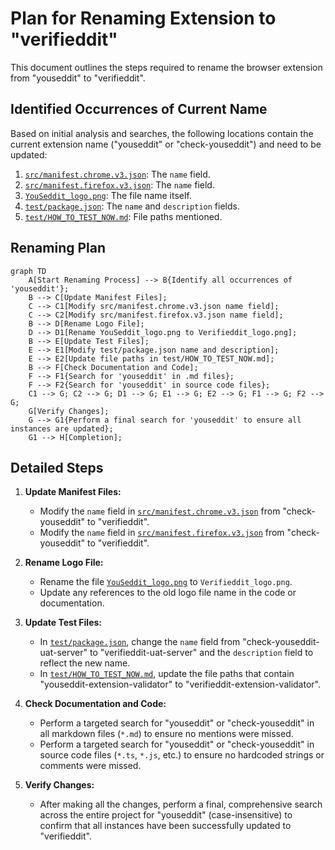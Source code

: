 # Plan for Renaming Extension to "verifieddit"

This document outlines the steps required to rename the browser extension from "youseddit" to "verifieddit".

## Identified Occurrences of Current Name

Based on initial analysis and searches, the following locations contain the current extension name ("youseddit" or "check-youseddit") and need to be updated:

1.  [`src/manifest.chrome.v3.json`](src/manifest.chrome.v3.json): The `name` field.
2.  [`src/manifest.firefox.v3.json`](src/manifest.firefox.v3.json): The `name` field.
3.  [`YouSeddit_logo.png`](YouSeddit_logo.png): The file name itself.
4.  [`test/package.json`](test/package.json): The `name` and `description` fields.
5.  [`test/HOW_TO_TEST_NOW.md`](test/HOW_TO_TEST_NOW.md): File paths mentioned.

## Renaming Plan

```mermaid
graph TD
    A[Start Renaming Process] --> B{Identify all occurrences of 'youseddit'};
    B --> C[Update Manifest Files];
    C --> C1[Modify src/manifest.chrome.v3.json name field];
    C --> C2[Modify src/manifest.firefox.v3.json name field];
    B --> D[Rename Logo File];
    D --> D1[Rename YouSeddit_logo.png to Verifieddit_logo.png];
    B --> E[Update Test Files];
    E --> E1[Modify test/package.json name and description];
    E --> E2[Update file paths in test/HOW_TO_TEST_NOW.md];
    B --> F[Check Documentation and Code];
    F --> F1{Search for 'youseddit' in .md files};
    F --> F2{Search for 'youseddit' in source code files};
    C1 --> G; C2 --> G; D1 --> G; E1 --> G; E2 --> G; F1 --> G; F2 --> G;
    G[Verify Changes];
    G --> G1{Perform a final search for 'youseddit' to ensure all instances are updated};
    G1 --> H[Completion];
```

## Detailed Steps

1.  **Update Manifest Files:**
    *   Modify the `name` field in [`src/manifest.chrome.v3.json`](src/manifest.chrome.v3.json) from "check-youseddit" to "verifieddit".
    *   Modify the `name` field in [`src/manifest.firefox.v3.json`](src/manifest.firefox.v3.json) from "check-youseddit" to "verifieddit".

2.  **Rename Logo File:**
    *   Rename the file [`YouSeddit_logo.png`](YouSeddit_logo.png) to `Verifieddit_logo.png`.
    *   Update any references to the old logo file name in the code or documentation.

3.  **Update Test Files:**
    *   In [`test/package.json`](test/package.json), change the `name` field from "check-youseddit-uat-server" to "verifieddit-uat-server" and the `description` field to reflect the new name.
    *   In [`test/HOW_TO_TEST_NOW.md`](test/HOW_TO_TEST_NOW.md), update the file paths that contain "youseddit-extension-validator" to "verifieddit-extension-validator".

4.  **Check Documentation and Code:**
    *   Perform a targeted search for "youseddit" or "check-youseddit" in all markdown files (`*.md`) to ensure no mentions were missed.
    *   Perform a targeted search for "youseddit" or "check-youseddit" in source code files (`*.ts`, `*.js`, etc.) to ensure no hardcoded strings or comments were missed.

5.  **Verify Changes:**
    *   After making all the changes, perform a final, comprehensive search across the entire project for "youseddit" (case-insensitive) to confirm that all instances have been successfully updated to "verifieddit".
